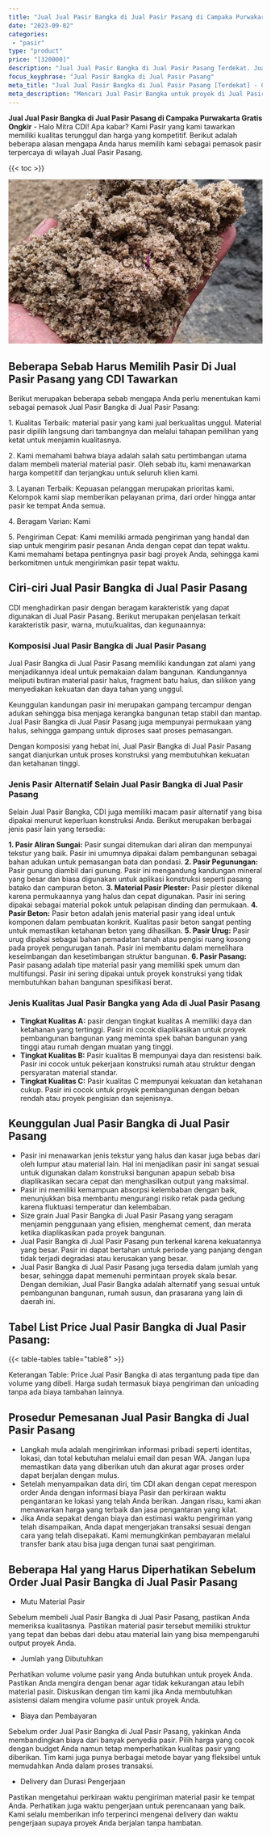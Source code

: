 ```yaml
---
title: "Jual Jual Pasir Bangka di Jual Pasir Pasang di Campaka Purwakarta Gratis Ongkir"
date: "2023-09-02"
categories:
 - "pasir"
type: "product"
price: "[320000]"
description: "Jual Jual Pasir Bangka di Jual Pasir Pasang Terdekat. Jual Pasir Bangka ini sering dipakai dalam proyek konstruksi sebagai material adukan yang terpilih dan halus. Hubungi kami untuk informasi lebih lanjut."
focus_keyphrase: "Jual Pasir Bangka di Jual Pasir Pasang"
meta_title: "Jual Jual Pasir Bangka di Jual Pasir Pasang [Terdekat] - CDI"
meta_description: "Mencari Jual Pasir Bangka untuk proyek di Jual Pasir Pasang? Kami menyediakan Jual Pasir Bangka berkualitas untuk bahan campuran. Segera dapatkan penawaran terbaik."
---
```


**Jual Jual Pasir Bangka di Jual Pasir Pasang di Campaka Purwakarta Gratis Ongkir** - Halo Mitra CDI! Apa kabar? Kami Pasir yang kami tawarkan memiliki kualitas terunggul dan harga yang kompetitif. Berikut adalah beberapa alasan mengapa Anda harus memilih kami sebagai pemasok pasir terpercaya di wilayah Jual Pasir Pasang.

{{< toc >}}

![Jual Jual Pasir Bangka di Jual Pasir Pasang di Campaka Purwakarta Gratis Ongkir](/images/pasir/pasir-bangunan-42.jpg)

## Beberapa Sebab Harus Memilih Pasir Di Jual Pasir Pasang yang CDI Tawarkan

Berikut merupakan beberapa sebab mengapa Anda perlu menentukan kami sebagai pemasok Jual Pasir Bangka di Jual Pasir Pasang:

1\.  Kualitas Terbaik: material pasir yang kami jual berkualitas unggul. Material pasir dipilih langsung dari tambangnya dan melalui tahapan pemilihan yang ketat untuk menjamin kualitasnya.

2\.  Kami memahami bahwa biaya adalah salah satu pertimbangan utama dalam membeli material material pasir. Oleh sebab itu, kami menawarkan harga kompetitif dan terjangkau untuk seluruh klien kami.

3\.  Layanan Terbaik: Kepuasan pelanggan merupakan prioritas kami. Kelompok kami siap memberikan pelayanan prima, dari order hingga antar pasir ke tempat Anda semua.

4\.  Beragam Varian: Kami

5\.  Pengiriman Cepat: Kami memiliki armada pengiriman yang handal dan siap untuk mengirim pasir pesanan Anda dengan cepat dan tepat waktu. Kami memahami betapa pentingnya pasir bagi proyek Anda, sehingga kami berkomitmen untuk mengirimkan pasir tepat waktu.

## Ciri-ciri Jual Pasir Bangka di Jual Pasir Pasang

CDI menghadirkan pasir dengan beragam karakteristik yang dapat digunakan di Jual Pasir Pasang. Berikut merupakan penjelasan terkait karakteristik pasir, warna, mutu/kualitas, dan kegunaannya:

### Komposisi Jual Pasir Bangka di Jual Pasir Pasang

Jual Pasir Bangka di Jual Pasir Pasang memiliki kandungan zat alami yang menjadikannya ideal untuk pemakaian dalam bangunan. Kandungannya meliputi butiran material pasir halus, fragment batu halus, dan silikon yang menyediakan kekuatan dan daya tahan yang unggul.

Keunggulan kandungan pasir ini merupakan gampang tercampur dengan adukan sehingga bisa menjaga kerangka bangunan tetap stabil dan mantap. Jual Pasir Bangka di Jual Pasir Pasang juga mempunyai permukaan yang halus, sehingga gampang untuk diproses saat proses pemasangan.

Dengan komposisi yang hebat ini, Jual Pasir Bangka di Jual Pasir Pasang sangat dianjurkan untuk proses konstruksi yang membutuhkan kekuatan dan ketahanan tinggi.

### Jenis Pasir Alternatif Selain Jual Pasir Bangka di Jual Pasir Pasang

Selain Jual Pasir Bangka, CDI juga memiliki macam pasir alternatif yang bisa dipakai menurut keperluan konstruksi Anda. Berikut merupakan berbagai jenis pasir lain yang tersedia:

**1\. Pasir Aliran Sungai:** Pasir sungai ditemukan dari aliran dan mempunyai tekstur yang baik. Pasir ini umumnya dipakai dalam pembangunan sebagai bahan adukan untuk pemasangan bata dan pondasi.
**2\. Pasir Pegunungan:** Pasir gunung diambil dari gunung. Pasir ini mengandung kandungan mineral yang besar dan biasa digunakan untuk aplikasi konstruksi seperti pasang batako dan campuran beton.
**3\. Material Pasir Plester:** Pasir plester dikenal karena permukaannya yang halus dan cepat digunakan. Pasir ini sering dipakai sebagai material pokok untuk pelapisan dinding dan permukaan.
**4\. Pasir Beton:** Pasir beton adalah jenis material pasir yang ideal untuk komponen dalam pembuatan konkrit. Kualitas pasir beton sangat penting untuk memastikan ketahanan beton yang dihasilkan.
**5\. Pasir Urug:** Pasir urug dipakai sebagai bahan pemadatan tanah atau pengisi ruang kosong pada proyek pengurugan tanah. Pasir ini membantu dalam memelihara keseimbangan dan kesetimbangan struktur bangunan.
**6\. Pasir Pasang:** Pasir pasang adalah tipe material pasir yang memiliki spek umum dan multifungsi. Pasir ini sering dipakai untuk proyek konstruksi yang tidak membutuhkan bahan bangunan spesifikasi berat.

### Jenis Kualitas Jual Pasir Bangka yang Ada di Jual Pasir Pasang

*   **Tingkat Kualitas A:** pasir dengan tingkat kualitas A memiliki daya dan ketahanan yang tertinggi. Pasir ini cocok diaplikasikan untuk proyek pembangunan bangunan yang meminta spek bahan bangunan yang tinggi atau rumah dengan muatan yang tinggi.
*   **Tingkat Kualitas B:** Pasir kualitas B mempunyai daya dan resistensi baik. Pasir ini cocok untuk pekerjaan konstruksi rumah atau struktur dengan persyaratan material standar.
*   **Tingkat Kualitas C:** Pasir kualitas C mempunyai kekuatan dan ketahanan cukup. Pasir ini cocok untuk proyek pembangunan dengan beban rendah atau proyek pengisian dan sejenisnya.

## Keunggulan Jual Pasir Bangka di Jual Pasir Pasang

*   Pasir ini menawarkan jenis tekstur yang halus dan kasar juga bebas dari oleh lumpur atau material lain. Hal ini menjadikan pasir ini sangat sesuai untuk digunakan dalam konstruksi bangunan apapun sebab bisa diaplikasikan secara cepat dan menghasilkan output yang maksimal.
*   Pasir ini memiliki kemampuan absorpsi kelembaban dengan baik, menunjukkan bisa membantu mengurangi risiko retak pada gedung karena fluktuasi temperatur dan kelembaban.
*   Size grain Jual Pasir Bangka di Jual Pasir Pasang yang seragam menjamin penggunaan yang efisien, menghemat cement, dan merata ketika diaplikasikan pada proyek bangunan.
*   Jual Pasir Bangka di Jual Pasir Pasang pun terkenal karena kekuatannya yang besar. Pasir ini dapat bertahan untuk periode yang panjang dengan tidak terjadi degradasi atau kerusakan yang besar.
*   Jual Pasir Bangka di Jual Pasir Pasang juga tersedia dalam jumlah yang besar, sehingga dapat memenuhi permintaan proyek skala besar. Dengan demikian, Jual Pasir Bangka adalah alternatif yang sesuai untuk pembangunan bangunan, rumah susun, dan prasarana yang lain di daerah ini.

## Tabel List Price Jual Pasir Bangka di Jual Pasir Pasang:

{{< table-tables table="table8" >}}

Keterangan Table: Price Jual Pasir Bangka di atas tergantung pada tipe dan volume yang dibeli. Harga sudah termasuk biaya pengiriman dan unloading tanpa ada biaya tambahan lainnya.

## Prosedur Pemesanan Jual Pasir Bangka di Jual Pasir Pasang

*   Langkah mula adalah mengirimkan informasi pribadi seperti identitas, lokasi, dan total kebutuhan melalui email dan pesan WA. Jangan lupa memastikan data yang diberikan utuh dan akurat agar proses order dapat berjalan dengan mulus.
*   Setelah menyampaikan data diri, tim CDI akan dengan cepat merespon order Anda dengan informasi biaya Pasir dan perkiraan waktu pengantaran ke lokasi yang telah Anda berikan. Jangan risau, kami akan menawarkan harga yang terbaik dan jasa pengantaran yang kilat.
*   Jika Anda sepakat dengan biaya dan estimasi waktu pengiriman yang telah disampaikan, Anda dapat mengerjakan transaksi sesuai dengan cara yang telah disepakati. Kami memungkinkan pembayaran melalui transfer bank atau bisa juga dengan tunai saat pengiriman.

## Beberapa Hal yang Harus Diperhatikan Sebelum Order Jual Pasir Bangka di Jual Pasir Pasang

*   Mutu Material Pasir

Sebelum membeli Jual Pasir Bangka di Jual Pasir Pasang, pastikan Anda memeriksa kualitasnya. Pastikan material pasir tersebut memiliki struktur yang tepat dan bebas dari debu atau material lain yang bisa mempengaruhi output proyek Anda.
*   Jumlah yang Dibutuhkan

Perhatikan volume volume pasir yang Anda butuhkan untuk proyek Anda. Pastikan Anda mengira dengan benar agar tidak kekurangan atau lebih material pasir. Diskusikan dengan tim kami jika Anda membutuhkan asistensi dalam mengira volume pasir untuk proyek Anda.
*   Biaya dan Pembayaran

Sebelum order Jual Pasir Bangka di Jual Pasir Pasang, yakinkan Anda membandingkan biaya dari banyak penyedia pasir. Pilih harga yang cocok dengan budget Anda namun tetap memperhatikan kualitas pasir yang diberikan. Tim kami juga punya berbagai metode bayar yang fleksibel untuk memudahkan Anda dalam proses transaksi.
*   Delivery dan Durasi Pengerjaan

Pastikan mengetahui perkiraan waktu pengiriman material pasir ke tempat Anda. Perhatikan juga waktu pengerjaan untuk perencanaan yang baik. Kami selalu memberikan info terperinci mengenai delivery dan waktu pengerjaan supaya proyek Anda berjalan tanpa hambatan.